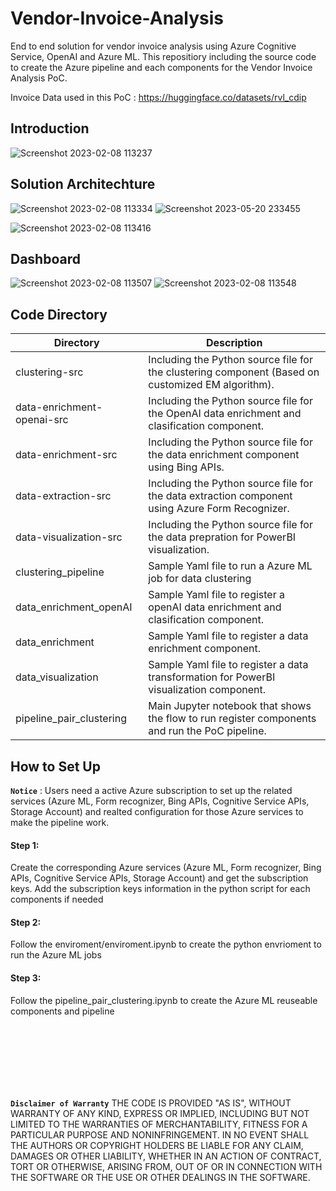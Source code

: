# Vendor-Invoice-Analysis

End to end solution for vendor invoice analysis using Azure Cognitive Service, OpenAI and  Azure ML. This repositiory including the source code to create the Azure pipeline and each components for the Vendor Invoice Analysis PoC.  

Invoice Data used in this PoC : https://huggingface.co/datasets/rvl_cdip

 

 ## Introduction
 
![Screenshot 2023-02-08 113237](https://user-images.githubusercontent.com/3723642/217607445-69b96fa2-8ac7-49fd-91c6-4fb54f35611d.png)

 ## Solution Architechture


![Screenshot 2023-02-08 113334](https://user-images.githubusercontent.com/3723642/217607651-2f215adf-c1a9-411d-8258-dbbac5e32244.png)
![Screenshot 2023-05-20 233455](https://github.com/maoyuexin/Vendor-Analysis-with-OpenAI-and-Azure-Cognitive-Service/assets/3723642/ded5fd48-81a3-4d14-b756-c277b13efb8a)

![Screenshot 2023-02-08 113416](https://user-images.githubusercontent.com/3723642/217607807-66fb88cb-4dfd-4635-af48-df4e94d66517.png)
 

## Dashboard

![Screenshot 2023-02-08 113507](https://user-images.githubusercontent.com/3723642/217608120-f518ce4e-f477-4170-b4c9-fd4aa6911990.png)
![Screenshot 2023-02-08 113548](https://user-images.githubusercontent.com/3723642/217608124-9c6abe51-a2f2-4272-beff-42bc1db45d62.png)
 

## Code Directory

|Directory|Description|
|-|-|
|clustering-src|Including the Python source file for the clustering component (Based on customized EM algorithm). |
|data-enrichment-openai-src|Including the Python source file for the OpenAI data enrichment and clasification component.|
|data-enrichment-src|Including the Python source file for the data enrichment component using Bing APIs.|
|data-extraction-src|Including the Python source file for the data extraction component using Azure Form Recognizer. |
|data-visualization-src|Including the Python source file for the data prepration for PowerBI visualization.|
|clustering_pipeline|Sample Yaml file to run a Azure ML job for data clustering|
|data_enrichment_openAI|Sample Yaml file to register a openAI data enrichment and clasification component.|
|data_enrichment|Sample Yaml file to register a data enrichment component.|
|data_visualization|Sample Yaml file to register a data transformation for PowerBI visualization component.|
|pipeline_pair_clustering|Main Jupyter notebook that shows the flow to run register components and run the PoC pipeline.|


## How to Set Up

**`Notice`** : Users need a active Azure subscription to set up the related services (Azure ML, Form recognizer, Bing APIs, Cognitive Service APIs, Storage Account) and realted configuration for those Azure services to make the pipeline work. 

#### Step 1:

Create the corresponding Azure services (Azure ML, Form recognizer, Bing APIs, Cognitive Service APIs, Storage Account) and get the subscription keys.  Add the subscription keys information in the python script for each components if needed

#### Step 2:

Follow the enviroment/enviroment.ipynb to create the python envrioment to run the Azure ML jobs

#### Step 3:

Follow the pipeline_pair_clustering.ipynb to create the Azure ML reuseable components and pipeline



<br />
<br />
<br />
<br />
<br />
<br />


**`Disclaimer of Warranty`** THE CODE IS PROVIDED "AS IS", WITHOUT WARRANTY OF ANY KIND, EXPRESS OR
IMPLIED, INCLUDING BUT NOT LIMITED TO THE WARRANTIES OF MERCHANTABILITY,
FITNESS FOR A PARTICULAR PURPOSE AND NONINFRINGEMENT. IN NO EVENT SHALL THE
AUTHORS OR COPYRIGHT HOLDERS BE LIABLE FOR ANY CLAIM, DAMAGES OR OTHER
LIABILITY, WHETHER IN AN ACTION OF CONTRACT, TORT OR OTHERWISE, ARISING FROM,
OUT OF OR IN CONNECTION WITH THE SOFTWARE OR THE USE OR OTHER DEALINGS IN THE
SOFTWARE.


